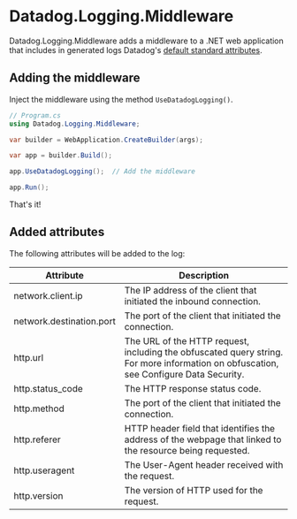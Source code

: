 # Datadog.Logging.Middleware

Datadog.Logging.Middleware adds a middleware to a .NET web application that includes in generated logs Datadog's [default standard attributes](https://docs.datadoghq.com/logs/log_configuration/attributes_naming_convention/).

## Adding the middleware

Inject the middleware using the method `UseDatadogLogging()`.

```csharp
// Program.cs
using Datadog.Logging.Middleware;

var builder = WebApplication.CreateBuilder(args);

var app = builder.Build();

app.UseDatadogLogging();  // Add the middleware

app.Run();
```

That's it!

## Added attributes

The following attributes will be added to the log:

| Attribute | Description |
| - | - |
| network.client.ip | The IP address of the client that initiated the inbound connection. |
| network.destination.port | The port of the client that initiated the connection. |
| http.url | The URL of the HTTP request, including the obfuscated query string. For more information on obfuscation, see Configure Data Security. |
| http.status_code | The HTTP response status code. |
| http.method | The port of the client that initiated the connection. |
| http.referer | HTTP header field that identifies the address of the webpage that linked to the resource being requested. |
| http.useragent | The User-Agent header received with the request. |
| http.version | The version of HTTP used for the request. |